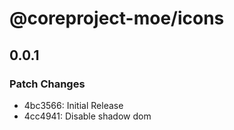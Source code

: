 # @coreproject-moe/icons

## 0.0.1

### Patch Changes

-   4bc3566: Initial Release
-   4cc4941: Disable shadow dom
